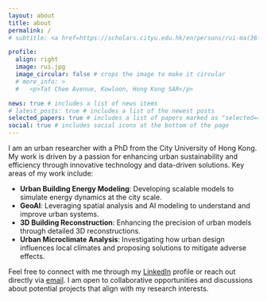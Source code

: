 ```yaml
---
layout: about
title: about
permalink: /
# subtitle: <a href=https://scholars.cityu.edu.hk/en/persons/rui-ma(36f41f38-b914-405b-b5d7-a85246c57403).html>PhD, City University of Hong Kong</a>

profile:
  align: right
  image: rui.jpg
  image_circular: false # crops the image to make it circular
  # more_info: >
  #   <p>Tat Chee Avenue, Kowloon, Hong Kong SAR</p>

news: true # includes a list of news items
# latest_posts: true # includes a list of the newest posts
selected_papers: true # includes a list of papers marked as "selected={true}"
social: true # includes social icons at the bottom of the page
---
```


<!-- Rui’s primary research focuses on the joint simulation and modeling of building energy consumption, urban microclimate dynamics, and energy management at the city scale. Rui’s interests also involve urban morphology, building reconstruction, semantic city 3D models, and digital twins. -->

I am an urban researcher with a PhD from the City University of Hong Kong. My work is driven by a passion for enhancing urban sustainability and efficiency through innovative technology and data-driven solutions. Key areas of my work include:
<!-- <big>**Research Focus**</big> -->

* **Urban Building Energy Modeling**: Developing scalable   models to simulate energy dynamics at the city scale.
* **GeoAI**: Leveraging spatial analysis and AI modeling to understand and improve urban systems.
* **3D Building Reconstruction**: Enhancing the precision of urban models through detailed 3D reconstructions.
* **Urban Microclimate Analysis**: Investigating how urban design influences local climates and proposing solutions to mitigate adverse effects.

<!-- <big>**Get in Touch**</big> -->

Feel free to connect with me through my [LinkedIn](https://www.linkedin.com/in/ruirzma) profile or reach out directly via [email](mailto:rui.rz.ma@gmail.com). I am open to collaborative opportunities and discussions about potential projects that align with my research interests.
